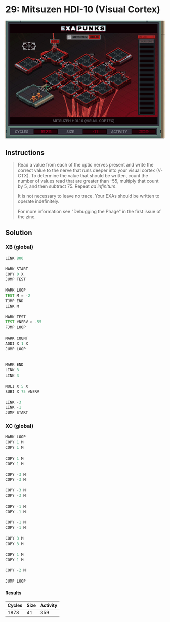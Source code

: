 # 29: Mitsuzen HDI-10 (Visual Cortex)

<div align="center"><img src="EXAPUNKS - Mitsuzen HDI-10 (1878, 41, 359, 2022-12-05-19-37-59).gif" /></div>

## Instructions
> Read a value from each of the optic nerves present and write the correct value to the nerve that runs deeper into your visual cortex (V-CTX). To determine the value that should be written, count the number of values read that are greater than -55, multiply that count by 5, and then subtract 75. Repeat _ad infinitum_.
> 
> It is not necessary to leave no trace. Your EXAs should be written to operate indefinitely.
> 
> For more information see "Debugging the Phage" in the first issue of the zine.

## Solution

### XB (global)
```asm
LINK 800

MARK START
COPY 0 X
JUMP TEST

MARK LOOP
TEST M = -2
TJMP END
LINK M

MARK TEST
TEST #NERV > -55
FJMP LOOP

MARK COUNT
ADDI X 1 X
JUMP LOOP


MARK END
LINK 3
LINK 3

MULI X 5 X
SUBI X 75 #NERV

LINK -3
LINK -1
JUMP START
```

### XC (global)
```asm
MARK LOOP
COPY 1 M
COPY 1 M

COPY 1 M
COPY 1 M

COPY -3 M
COPY -3 M

COPY -3 M
COPY -3 M

COPY -1 M
COPY -1 M

COPY -1 M
COPY -1 M

COPY 3 M
COPY 3 M

COPY 1 M
COPY 1 M

COPY -2 M

JUMP LOOP
```

#### Results
| Cycles | Size | Activity |
|--------|------|----------|
| 1878   | 41   | 359      |
